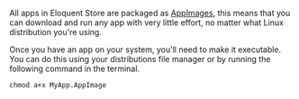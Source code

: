 All apps in Eloquent Store are packaged as [AppImages](http://appimage.org), this means that you can download and run any app with very little effort, no matter what Linux distribution you're using.

Once you have an app on your system, you'll need to make it executable. You can do this using your distributions file manager or by running the following command in the terminal.

```
chmod a+x MyApp.AppImage
```
